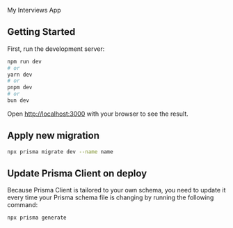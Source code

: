 My Interviews App

## Getting Started

First, run the development server:

```bash
npm run dev
# or
yarn dev
# or
pnpm dev
# or
bun dev
```

Open [http://localhost:3000](http://localhost:3000) with your browser to see the result.

## Apply new migration

```bash
npx prisma migrate dev --name name
```

## Update Prisma Client on deploy

Because Prisma Client is tailored to your own schema, you need to update it every time your Prisma schema file is changing by running the following command:

```bash
npx prisma generate
```
